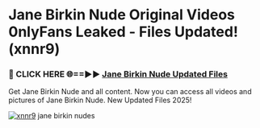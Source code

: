 # Jane Birkin Nude Original Videos 0nlyFans Leaked - Files Updated! (xnnr9)

<h3>🔴 CLICK HERE 🌐==►► <a href="https://tinyurl.com/4mcuefdz" rel="nofollow">Jane Birkin Nude Updated Files</a></h3>

Get Jane Birkin Nude and all content. Now you can access all videos and pictures of Jane Birkin Nude. New Updated Files 2025!

[![xnnr9](https://i.imgur.com/StAQSOY.gif)](https://tinyurl.com/4mcuefdz)
jane birkin nudes